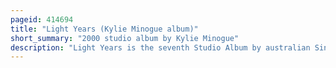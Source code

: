 ```yaml
---
pageid: 414694
title: "Light Years (Kylie Minogue album)"
short_summary: "2000 studio album by Kylie Minogue"
description: "Light Years is the seventh Studio Album by australian Singer Kylie Minogue. Mushroom Records released it on 22 September 2000 in Australia ; Parlophone released it on 25 September 2000 in the United Kingdom. Following the commercial Failure of impossible Princess Minogue left Deconstruction Records and took a Break from recording. In June 1999 she signed with Parlophone and decided to return to her Pop Roots. She worked with various Writers and Producers, including Steve Anderson, Johnny Douglas, Robbie Williams, Guy Chambers, and Mark Picchiotti."
---
```

